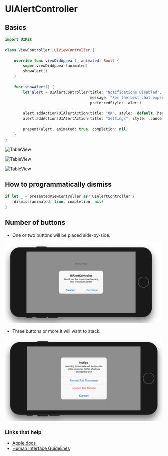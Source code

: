 # UIAlertController

## Basics

```swift
import UIKit

class ViewController: UIViewController {
    
    override func viewDidAppear(_ animated: Bool) {
        super.viewDidAppear(animated)
        showAlert()
    }

    func showAlert() {
        let alert = UIAlertController(title: "Notifications Disabled",
                                      message: "For the best chat experience needs notification",
                                      preferredStyle: .alert)

        alert.addAction(UIAlertAction(title: "OK", style: .default, handler: nil))
        alert.addAction(UIAlertAction(title: "Settings", style: .cancel, handler: nil))

        present(alert, animated: true, completion: nil)
    }
}
```

![TableView](https://github.com/jrasmusson/ios-starter-kit/blob/master/basics/UIAlertController/images/alert.png)

![TableView](https://github.com/jrasmusson/ios-starter-kit/blob/master/basics/UIAlertController/images/action-sheet.png)

![TableView](https://github.com/jrasmusson/ios-starter-kit/blob/master/basics/UIAlertController/images/alert-with-textfield.png)

## How to programmatically dismiss

```swift
if let _ = presentedViewController as? UIAlertController {
    dismiss(animated: true, completion: nil)
}
```

## Number of buttons

- One or two buttons will be placed side-by-side.

![](images/2buttons.png)

- Three buttons or more it will want to stack.

![](images/3buttons.png)

### Links that help
* [Apple docs](https://developer.apple.com/documentation/uikit/uialertcontroller)
* [Human Interface Guidelines](https://developer.apple.com/design/human-interface-guidelines/ios/views/alerts)
